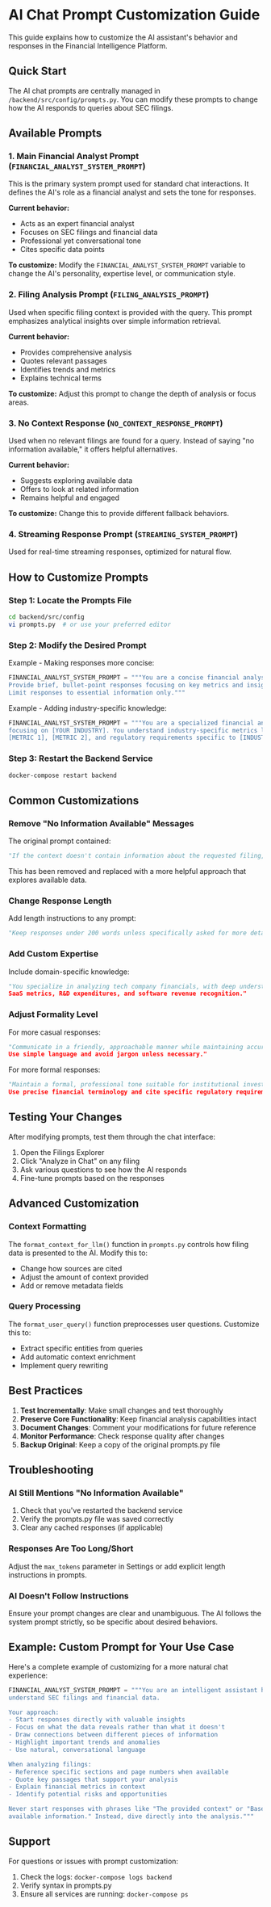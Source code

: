 # AI Chat Prompt Customization Guide

This guide explains how to customize the AI assistant's behavior and responses in the Financial Intelligence Platform.

## Quick Start

The AI chat prompts are centrally managed in `/backend/src/config/prompts.py`. You can modify these prompts to change how the AI responds to queries about SEC filings.

## Available Prompts

### 1. Main Financial Analyst Prompt (`FINANCIAL_ANALYST_SYSTEM_PROMPT`)

This is the primary system prompt used for standard chat interactions. It defines the AI's role as a financial analyst and sets the tone for responses.

**Current behavior:**
- Acts as an expert financial analyst
- Focuses on SEC filings and financial data
- Professional yet conversational tone
- Cites specific data points

**To customize:** Modify the `FINANCIAL_ANALYST_SYSTEM_PROMPT` variable to change the AI's personality, expertise level, or communication style.

### 2. Filing Analysis Prompt (`FILING_ANALYSIS_PROMPT`)

Used when specific filing context is provided with the query. This prompt emphasizes analytical insights over simple information retrieval.

**Current behavior:**
- Provides comprehensive analysis
- Quotes relevant passages
- Identifies trends and metrics
- Explains technical terms

**To customize:** Adjust this prompt to change the depth of analysis or focus areas.

### 3. No Context Response (`NO_CONTEXT_RESPONSE_PROMPT`)

Used when no relevant filings are found for a query. Instead of saying "no information available," it offers helpful alternatives.

**Current behavior:**
- Suggests exploring available data
- Offers to look at related information
- Remains helpful and engaged

**To customize:** Change this to provide different fallback behaviors.

### 4. Streaming Response Prompt (`STREAMING_SYSTEM_PROMPT`)

Used for real-time streaming responses, optimized for natural flow.

## How to Customize Prompts

### Step 1: Locate the Prompts File
```bash
cd backend/src/config
vi prompts.py  # or use your preferred editor
```

### Step 2: Modify the Desired Prompt

Example - Making responses more concise:
```python
FINANCIAL_ANALYST_SYSTEM_PROMPT = """You are a concise financial analyst AI.
Provide brief, bullet-point responses focusing on key metrics and insights.
Limit responses to essential information only."""
```

Example - Adding industry-specific knowledge:
```python
FINANCIAL_ANALYST_SYSTEM_PROMPT = """You are a specialized financial analyst
focusing on [YOUR INDUSTRY]. You understand industry-specific metrics like
[METRIC 1], [METRIC 2], and regulatory requirements specific to [INDUSTRY]."""
```

### Step 3: Restart the Backend Service
```bash
docker-compose restart backend
```

## Common Customizations

### Remove "No Information Available" Messages

The original prompt contained:
```python
"If the context doesn't contain information about the requested filing, clearly state that."
```

This has been removed and replaced with a more helpful approach that explores available data.

### Change Response Length

Add length instructions to any prompt:
```python
"Keep responses under 200 words unless specifically asked for more detail."
```

### Add Custom Expertise

Include domain-specific knowledge:
```python
"You specialize in analyzing tech company financials, with deep understanding of
SaaS metrics, R&D expenditures, and software revenue recognition."
```

### Adjust Formality Level

For more casual responses:
```python
"Communicate in a friendly, approachable manner while maintaining accuracy.
Use simple language and avoid jargon unless necessary."
```

For more formal responses:
```python
"Maintain a formal, professional tone suitable for institutional investors.
Use precise financial terminology and cite specific regulatory requirements."
```

## Testing Your Changes

After modifying prompts, test them through the chat interface:

1. Open the Filings Explorer
2. Click "Analyze in Chat" on any filing
3. Ask various questions to see how the AI responds
4. Fine-tune prompts based on the responses

## Advanced Customization

### Context Formatting

The `format_context_for_llm()` function in `prompts.py` controls how filing data is presented to the AI. Modify this to:
- Change how sources are cited
- Adjust the amount of context provided
- Add or remove metadata fields

### Query Processing

The `format_user_query()` function preprocesses user questions. Customize this to:
- Extract specific entities from queries
- Add automatic context enrichment
- Implement query rewriting

## Best Practices

1. **Test Incrementally**: Make small changes and test thoroughly
2. **Preserve Core Functionality**: Keep financial analysis capabilities intact
3. **Document Changes**: Comment your modifications for future reference
4. **Monitor Performance**: Check response quality after changes
5. **Backup Original**: Keep a copy of the original prompts.py file

## Troubleshooting

### AI Still Mentions "No Information Available"

1. Check that you've restarted the backend service
2. Verify the prompts.py file was saved correctly
3. Clear any cached responses (if applicable)

### Responses Are Too Long/Short

Adjust the `max_tokens` parameter in Settings or add explicit length instructions in prompts.

### AI Doesn't Follow Instructions

Ensure your prompt changes are clear and unambiguous. The AI follows the system prompt strictly, so be specific about desired behaviors.

## Example: Custom Prompt for Your Use Case

Here's a complete example of customizing for a more natural chat experience:

```python
FINANCIAL_ANALYST_SYSTEM_PROMPT = """You are an intelligent assistant helping users
understand SEC filings and financial data.

Your approach:
- Start responses directly with valuable insights
- Focus on what the data reveals rather than what it doesn't
- Draw connections between different pieces of information
- Highlight important trends and anomalies
- Use natural, conversational language

When analyzing filings:
- Reference specific sections and page numbers when available
- Quote key passages that support your analysis
- Explain financial metrics in context
- Identify potential risks and opportunities

Never start responses with phrases like "The provided context" or "Based on the
available information." Instead, dive directly into the analysis."""
```

## Support

For questions or issues with prompt customization:
1. Check the logs: `docker-compose logs backend`
2. Verify syntax in prompts.py
3. Ensure all services are running: `docker-compose ps`
